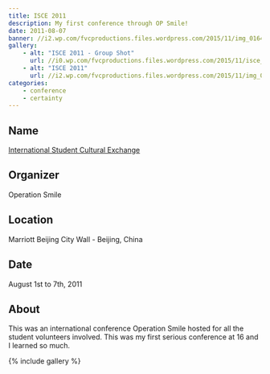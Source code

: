 ```yaml
---
title: ISCE 2011
description: My first conference through OP Smile!
date: 2011-08-07
banner: //i2.wp.com/fvcproductions.files.wordpress.com/2015/11/img_0164.jpg
gallery:
    - alt: "ISCE 2011 - Group Shot"
      url: //i0.wp.com/fvcproductions.files.wordpress.com/2015/11/isce_groupshot_2011.jpg
    - alt: "ISCE 2011"
      url: //i2.wp.com/fvcproductions.files.wordpress.com/2015/11/img_0164.jpg
categories:
    - conference
    - certainty
---
```


## Name

<a title="ISLC" href="//studentprograms.operationsmile.org/events/islc/" target="_blank" rel="noopener">International Student Cultural Exchange</a>

## Organizer

Operation Smile

## Location

Marriott Beijing City Wall - Beijing, China

## Date

August 1st to 7th, 2011

## About

This was an international conference Operation Smile hosted for all the student volunteers involved. This was my first serious conference at 16 and I learned so much.

{% include gallery %}
